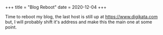 +++
title = "Blog Reboot"
date = 2020-12-04
+++

Time to reboot my blog, the last host is still up at https://www.digikata.com but, I will probably 
shift it's address and make this the main one at some point.


<!-- more -->
